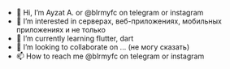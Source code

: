 - 👋 Hi, I’m Ayzat A. or @blrmyfc on telegram or instagram
- 👀 I’m interested in серверах, веб-приложениях, мобильных приложениях и не только
- 🌱 I’m currently learning flutter, dart
- 💞️ I’m looking to collaborate on ... (не могу сказать)
- 📫 How to reach me @blrmyfc on telegram or instagram

<!---
CptWasp/CptWasp is a ✨ special ✨ repository because its `README.md` (this file) appears on your GitHub profile.
You can click the Preview link to take a look at your changes.
--->

